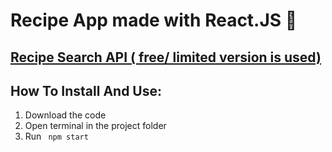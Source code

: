 # Recipe App made with React.JS 🍲

## [Recipe Search API ( free/ limited version is used) ](https://developer.edamam.com/edamam-recipe-api)


## How To Install And Use:

1. Download the code
2. Open terminal in the project folder
3. Run
<code> npm start </code>
